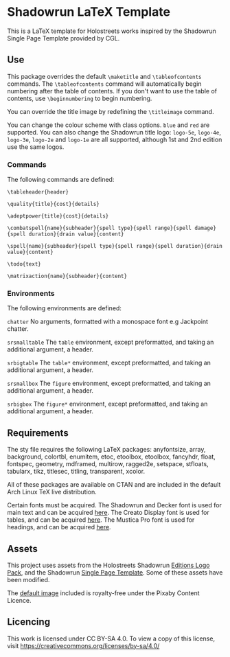 # Shadowrun LaTeX Template

This is a LaTeX template for Holostreets works inspired by the Shadowrun Single Page Template provided by CGL.

## Use

This package overrides the default `\maketitle` and `\tableofcontents` commands. The `\tableofcontents` command will automatically begin numbering after the table of contents. If you don't want to use the table of contents, use `\beginnumbering` to begin numbering.

You can override the title image by redefining the `\titleimage` command.

You can change the colour scheme with class options. `blue` and `red` are supported. You can also change the Shadowrun title logo: `logo-5e`, `logo-4e`, `logo-3e`, `logo-2e` and `logo-1e` are all supported, although 1st and 2nd edition use the same logos.

### Commands
The following commands are defined:

`\tableheader{header}`

`\quality{title}{cost}{details}`

`\adeptpower{title}{cost}{details}` 

`\combatspell{name}{subheader}{spell type}{spell range}{spell damage}{spell duration}{drain value}{content}`

`\spell{name}{subheader}{spell type}{spell range}{spell duration}{drain value}{content}`

`\todo{text}`

`\matrixaction{name}{subheader}{content}`

### Environments
The following environments are defined:

`chatter` No arguments, formatted with a monospace font e.g Jackpoint chatter.

`srsmalltable` The `table` environment, except preformatted, and taking an additional argument, a header.

`srbigtable` The `table*` environment, except preformatted, and taking an additional argument, a header.

`srsmallbox` The `figure` environment, except preformatted, and taking an additional argument, a header.

`srbigbox` The `figure*` environment, except preformatted, and taking an additional argument, a header.


## Requirements
The sty file requires the following LaTeX packages: anyfontsize, array, background, colortbl, enumitem, etoc, etoolbox, etoolbox, fancyhdr, float, fontspec, geometry, mdframed, multirow, ragged2e, setspace, stfloats, tabularx, tikz, titlesec, titling, transparent, xcolor.

All of these packages are available on CTAN and are included in the default Arch Linux TeX live distribution.

Certain fonts must be acquired. The Shadowrun and Decker font is used for main text and can be acquired [here](https://rpg.divnull.com/srun/fonts.html). The Creato Display font is used for tables, and can be acquired [here](https://www.dafont.com/creato-display.font). The Mustica Pro font is used for headings, and can be acquired [here](https://www.dafont.com/mustica-pro.font).

## Assets
This project uses assets from the Holostreets Shadowrun [Editions Logo Pack](https://drivethrurpg.com/product/433897/shadowrun-holostreets-shadowrun-editions-logo-pack), and the Shadowrun [Single Page Template](https://drivethrurpg.com/product/431512/shadowrun-holostreets-single-page-template). Some of these assets have been modified.

The [default image](https://pixabay.com/illustrations/robot-machine-digital-robots-4120890/) included is royalty-free under the Pixaby Content Licence.

## Licencing

This work is licensed under CC BY-SA 4.0. To view a copy of this license, visit https://creativecommons.org/licenses/by-sa/4.0/